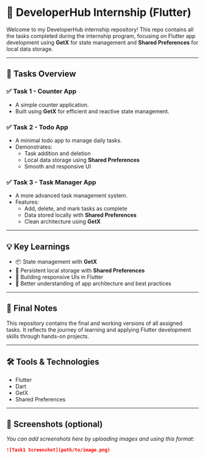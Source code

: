 # 🚀 DeveloperHub Internship (Flutter)

Welcome to my DeveloperHub internship repository! This repo contains all the tasks completed during the internship program, focusing on Flutter app development using **GetX** for state management and **Shared Preferences** for local data storage.

---

## 📁 Tasks Overview

### ✅ Task 1 - **Counter App**
- A simple counter application.
- Built using **GetX** for efficient and reactive state management.

### ✅ Task 2 - **Todo App**
- A minimal todo app to manage daily tasks.
- Demonstrates:
  - Task addition and deletion
  - Local data storage using **Shared Preferences**
  - Smooth and responsive UI

### ✅ Task 3 - **Task Manager App**
- A more advanced task management system.
- Features:
  - Add, delete, and mark tasks as complete
  - Data stored locally with **Shared Preferences**
  - Clean architecture using **GetX**

---

## 💡 Key Learnings

- 📦 State management with **GetX**
- 💾 Persistent local storage with **Shared Preferences**
- 📱 Building responsive UIs in Flutter
- 🧠 Better understanding of app architecture and best practices

---

## 📌 Final Notes

This repository contains the final and working versions of all assigned tasks. It reflects the journey of learning and applying Flutter development skills through hands-on projects.

---

## 🛠️ Tools & Technologies

- Flutter
- Dart
- GetX
- Shared Preferences

---

## 📸 Screenshots (optional)

*You can add screenshots here by uploading images and using this format:*

```markdown
![Task1 Screenshot](path/to/image.png)
